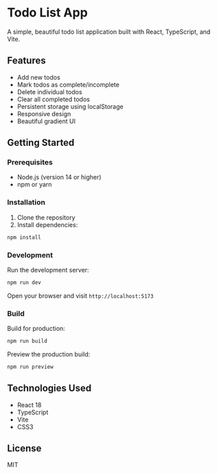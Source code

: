 # Todo List App

A simple, beautiful todo list application built with React, TypeScript, and Vite.

## Features

- Add new todos
- Mark todos as complete/incomplete
- Delete individual todos
- Clear all completed todos
- Persistent storage using localStorage
- Responsive design
- Beautiful gradient UI

## Getting Started

### Prerequisites

- Node.js (version 14 or higher)
- npm or yarn

### Installation

1. Clone the repository
2. Install dependencies:

```bash
npm install
```

### Development

Run the development server:

```bash
npm run dev
```

Open your browser and visit `http://localhost:5173`

### Build

Build for production:

```bash
npm run build
```

Preview the production build:

```bash
npm run preview
```

## Technologies Used

- React 18
- TypeScript
- Vite
- CSS3

## License

MIT

